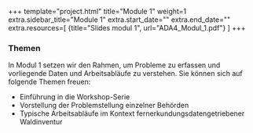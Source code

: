 +++
template="project.html"
title="Module 1"
weight=1
extra.sidebar_title="Module 1"
extra.start_date=""
extra.end_date=""
extra.resources=[
    {title="Slides modul 1", url="ADA4_Modul_1.pdf"}
]
+++
 

 ### Themen

In Modul 1 setzen wir den Rahmen, um Probleme zu erfassen und vorliegende Daten und Arbeitsabläufe zu verstehen. Sie können sich auf folgende Themen freuen:

- Einführung in die Workshop-Serie
- Vorstellung der Problemstellung einzelner Behörden
- Typische Arbeitsabläufe im Kontext fernerkundungsdatengetriebener Waldinventur